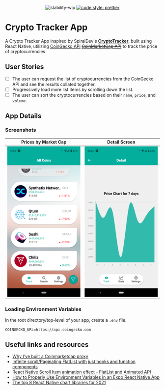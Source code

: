 <div align="center">

![stability-wip](https://img.shields.io/badge/stability-work_in_progress-lightgrey.svg)
[![code style: prettier](https://img.shields.io/badge/code_style-prettier-ff69b4.svg?style=flat-square)](https://github.com/prettier/prettier)


</div>

# Crypto Tracker App

A Crypto Tracker App inspired by SpiralDev's [**CryptoTracker**](https://github.com/SpiralDevelopment/CryptoTracker), built using React Native, utilizing [CoinGecko API](https://www.coingecko.com/api/documentations/v3) [~~CoinMarketCap API~~](https://coinmarketcap.com/api/documentation/v1/#tag/exchange) to track the price of cryptocurrencies.


## User Stories

- [ ] The user can request the list of cryptocurrencies from the CoinGecko API and see the results collated together.
- [ ] Progressively load more list items by scrolling down the list.
- [ ] The user can sort the cryptocurrencies based on their `name`, `price`, and `volume`.

## App Details

### Screenshots

| Prices by Market Cap  | Detail Screen |
| :-: | :-: |
| ![Prices Screen](./assets/screenshot/prices.png) | ![Detail Screen](./assets/screenshot/detail.png) |

### Loading Environment Variables

In the root directory/top-level of your app, create a `.env` file.

```
COINGECKO_URL=https://api.coingecko.com
```

## Useful links and resources
- [Why I’ve built a Coinmarketcap proxy](https://medium.com/@theBliz/why-ive-built-a-coinmarketcap-proxy-e06c898b5765)
- [Infinite scroll/Paginating FlatList with just hooks and function components](https://medium.com/@srbkrishnan/infinite-scroll-pagination-in-flatlist-with-hooks-and-function-components-c9c08bba23a8)
- [React Native Scroll Item animation effect - FlatList and Animated API](https://www.youtube.com/watch?v=F8x-dyIsrJ8)
- [How to Properly Use Environment Variables in an Expo React Native App](https://medium.com/swlh/how-to-properly-use-environment-variables-in-an-expo-react-native-app-7ab852590b30#:~:text=An%20environment%20variable%20is%20a,to%20be%20imported%20at%20all.)
- [The top 8 React Native chart libraries for 2021](https://blog.logrocket.com/the-top-8-react-native-chart-libraries-for-2021/)